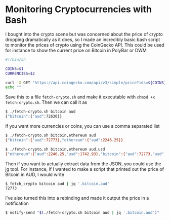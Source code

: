 # Monitoring Cryptocurrencies with Bash



I bought into the crypto scene but was concerned about the price of crypto dropping dramatically as it does, so I made an incredibly basic bash script to monitor the prices of crypto using the CoinGecko API. This could be used for instance to show the current price on Bitcoin in PolyBar or DWM

```bash
#!/bin/sh

COINS=$1
CURRENCIES=$2

curl -X GET "https://api.coingecko.com/api/v3/simple/price?ids=${COINS}&vs_currencies=${CURRENCIES}" -H  "accept: application/json"
echo ""
```

Save this to a file `fetch-crypto.sh` and make it executable with `chmod +x fetch-crypto.sh`. Then we can call it as

```bash
$ ./fetch-crypto.sh bitcoin aud
{"bitcoin":{"aud":72630}}
```

If you want more currencies or coins, you can use a comma separated list

```bash
$ ./fetch-crypto.sh bitcoin,ethereum aud
{"bitcoin":{"aud":72773},"ethereum":{"aud":2246.25}}

$ ./fetch-crypto.sh bitcoin,ethereum aud,usd
{"ethereum":{"aud":2246.25,"usd":1742.93},"bitcoin":{"aud":72773,"usd":56467}}
```

Then if you want to actually extract data from the JSON, you could use the [jq](https://stedolan.github.io/jq/) tool. 
For instance, if I wanted to make a script that printed out the price of Bitcoin in AUD, I would write

```bash
$ fetch_crypto bitcoin aud | jq '.bitcoin.aud'
72773
```

I've also turned this into a rebinding and made it output the price in a notification 

```bash
$ notify-send "$(./fetch-crypto.sh bitcoin aud | jq '.bitcoin.aud')"
```

